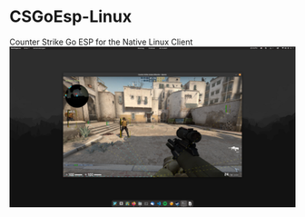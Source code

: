 # CSGoEsp-Linux
Counter Strike Go ESP for the Native Linux Client
![alt text](https://raw.githubusercontent.com/qb-0/CSGoEsp-Linux/main/screenshot.png)